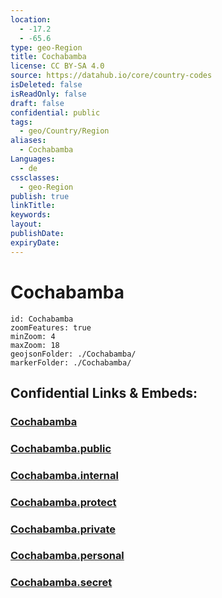 ```yaml
---
location:
  - -17.2
  - -65.6
type: geo-Region
title: Cochabamba
license: CC BY-SA 4.0
source: https://datahub.io/core/country-codes
isDeleted: false
isReadOnly: false
draft: false
confidential: public
tags:
  - geo/Country/Region
aliases:
  - Cochabamba
Languages:
  - de
cssclasses:
  - geo-Region
publish: true
linkTitle:
keywords:
layout:
publishDate:
expiryDate:
---
```


# Cochabamba

```leaflet
id: Cochabamba
zoomFeatures: true 
minZoom: 4 
maxZoom: 18
geojsonFolder: ./Cochabamba/
markerFolder: ./Cochabamba/
```


## Confidential Links & Embeds: 

### [Cochabamba](/_Standards/Earth/Continent/America~South/Bolivia/departments~Bolivia/Cochabamba.md) 

### [Cochabamba.public](/_public/Earth/Continent/America~South/Bolivia/departments~Bolivia/Cochabamba.public.md) 

### [Cochabamba.internal](/_internal/Earth/Continent/America~South/Bolivia/departments~Bolivia/Cochabamba.internal.md) 

### [Cochabamba.protect](/_protect/Earth/Continent/America~South/Bolivia/departments~Bolivia/Cochabamba.protect.md) 

### [Cochabamba.private](/_private/Earth/Continent/America~South/Bolivia/departments~Bolivia/Cochabamba.private.md) 

### [Cochabamba.personal](/_personal/Earth/Continent/America~South/Bolivia/departments~Bolivia/Cochabamba.personal.md) 

### [Cochabamba.secret](/_secret/Earth/Continent/America~South/Bolivia/departments~Bolivia/Cochabamba.secret.md)

